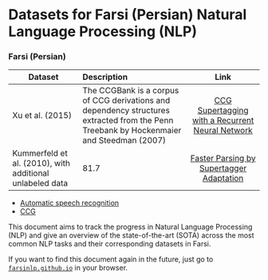 # Datasets for Farsi (Persian) Natural Language Processing (NLP)


### Farsi (Persian)

| Dataset           | Description |  Link |
| ------------- | :----- | :---: |
| Xu et al. (2015) | The CCGBank is a corpus of CCG derivations and dependency structures extracted from the Penn Treebank by Hockenmaier and Steedman (2007) | [CCG Supertagging with a Recurrent Neural Network](http://www.aclweb.org/anthology/P15-2041) |
| Kummerfeld et al. (2010), with additional unlabeled data | 81.7 | [Faster Parsing by Supertagger Adaptation](https://www.aclweb.org/anthology/papers/P/P10/P10-1036/) |

- [Automatic speech recognition](farsi/automatic_speech_recognition.md)
- [CCG](farsi/ccg.md)

This document aims to track the progress in Natural Language Processing (NLP) and give an overview
of the state-of-the-art (SOTA) across the most common NLP tasks and their corresponding datasets in Farsi.

If you want to find this document again in the future, just go to [`farsinlp.github.io`](https://farsinlp.github.io/) in your browser.
